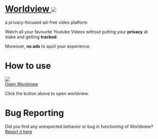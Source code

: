 # [Worldview <image src="https://raw.githubusercontent.com/anuragsingh6/worldview/main/images/logo.svg"></image>](https://anuragsingh6.github.io/worldview)
a privacy-focused ad-free video platform

Watch all your favourite Youtube Videos without putting your <strong>privacy</strong> at stake and getting <strong>tracked</strong>.

Moreover, <strong>no ads</strong> to spoil your experience.

# How to use
[<image src="https://raw.githubusercontent.com/anuragsingh6/worldview/main/images/logo.svg"></image>
<br />Open Worldview](https://anuragsingh6.github.io/worldview)

Click the button above to open worldview.

# Bug Reporting
Did you find any unexpected behavior or bug in functioning of Worldview? [Report it here](https://github.com/anuragsingh6/worldview)